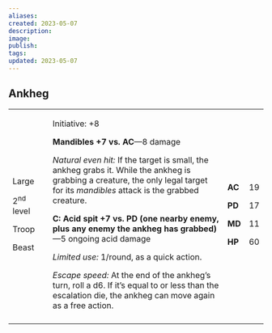 ```yaml
---
aliases: 
created: 2023-05-07
description: 
image: 
publish: 
tags: 
updated: 2023-05-07
---
```



## Ankheg

<table>
<colgroup>
<col style="width: 16%" />
<col style="width: 72%" />
<col style="width: 5%" />
<col style="width: 5%" />
</colgroup>
<tbody>
<tr class="odd">
<td><p>Large</p>
<p>2<sup>nd</sup> level</p>
<p>Troop</p>
<p>Beast</p></td>
<td><p>Initiative: +8</p>
<p><strong>Mandibles +7 vs. AC</strong>—8 damage</p>
<p><em>Natural even hit:</em> If the target is small, the ankheg grabs
it. While the ankheg is grabbing a creature, the only legal target for
its <em>mandibles</em> attack is the grabbed creature.</p>
<p><strong>C: Acid spit +7 vs. PD (one nearby enemy, plus any enemy the
ankheg has grabbed)</strong>—5 ongoing acid damage</p>
<p><em>Limited use:</em> 1/round, as a quick action.</p>
<p><em>Escape speed:</em> At the end of the ankheg’s turn, roll a d6. If
it’s equal to or less than the escalation die, the ankheg can move again
as a free action.</p></td>
<td><p><strong>AC</strong></p>
<p><strong>PD</strong></p>
<p><strong>MD</strong></p>
<p><strong>HP</strong></p></td>
<td><p>19</p>
<p>17</p>
<p>11</p>
<p>60</p></td>
</tr>
<tr class="even">
<td></td>
<td></td>
<td></td>
<td></td>
</tr>
</tbody>
</table>


